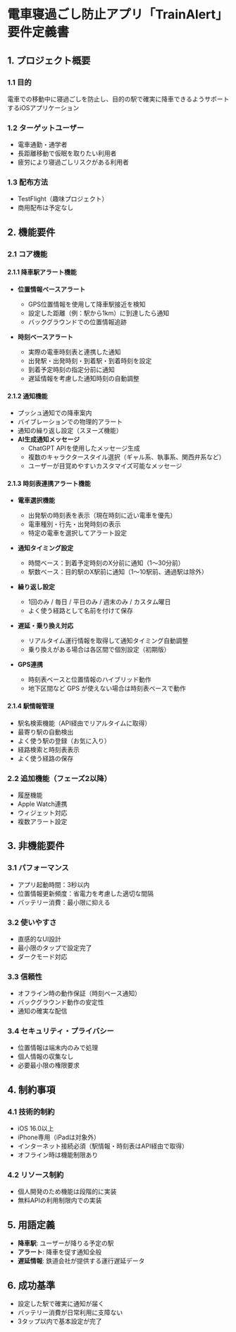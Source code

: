 # 電車寝過ごし防止アプリ「TrainAlert」要件定義書

## 1. プロジェクト概要

### 1.1 目的
電車での移動中に寝過ごしを防止し、目的の駅で確実に降車できるようサポートするiOSアプリケーション

### 1.2 ターゲットユーザー
- 電車通勤・通学者
- 長距離移動で仮眠を取りたい利用者
- 疲労により寝過ごしリスクがある利用者

### 1.3 配布方法
- TestFlight（趣味プロジェクト）
- 商用配布は予定なし

## 2. 機能要件

### 2.1 コア機能

#### 2.1.1 降車駅アラート機能
- **位置情報ベースアラート**
  - GPS位置情報を使用して降車駅接近を検知
  - 設定した距離（例：駅から1km）に到達したら通知
  - バックグラウンドでの位置情報追跡

- **時刻ベースアラート**
  - 実際の電車時刻表と連携した通知
  - 出発駅・出発時刻・到着駅・到着時刻を設定
  - 到着予定時刻の指定分前に通知
  - 遅延情報を考慮した通知時刻の自動調整

#### 2.1.2 通知機能
- プッシュ通知での降車案内
- バイブレーションでの物理的アラート
- 通知の繰り返し設定（スヌーズ機能）
- **AI生成通知メッセージ**
  - ChatGPT APIを使用したメッセージ生成
  - 複数のキャラクタースタイル選択（ギャル系、執事系、関西弁系など）
  - ユーザーが目覚めやすいカスタマイズ可能なメッセージ

#### 2.1.3 時刻表連携アラート機能
- **電車選択機能**
  - 出発駅の時刻表を表示（現在時刻に近い電車を優先）
  - 電車種別・行先・出発時刻の表示
  - 特定の電車を選択してアラート設定

- **通知タイミング設定**
  - 時間ベース：到着予定時刻のX分前に通知（1〜30分前）
  - 駅数ベース：目的駅のX駅前に通知（1〜10駅前、通過駅は除外）

- **繰り返し設定**
  - 1回のみ / 毎日 / 平日のみ / 週末のみ / カスタム曜日
  - よく使う経路として名前を付けて保存

- **遅延・乗り換え対応**
  - リアルタイム運行情報を取得して通知タイミング自動調整
  - 乗り換えがある場合は各区間で個別設定（初期版）

- **GPS連携**
  - 時刻表ベースと位置情報のハイブリッド動作
  - 地下区間など GPS が使えない場合は時刻表ベースで動作

#### 2.1.4 駅情報管理
- 駅名検索機能（API経由でリアルタイムに取得）
- 最寄り駅の自動検出
- よく使う駅の登録（お気に入り）
- 経路検索と時刻表表示
- よく使う経路の保存

### 2.2 追加機能（フェーズ2以降）
- 履歴機能
- Apple Watch連携
- ウィジェット対応
- 複数アラート設定

## 3. 非機能要件

### 3.1 パフォーマンス
- アプリ起動時間：3秒以内
- 位置情報更新頻度：省電力を考慮した適切な間隔
- バッテリー消費：最小限に抑える

### 3.2 使いやすさ
- 直感的なUI設計
- 最小限のタップで設定完了
- ダークモード対応

### 3.3 信頼性
- オフライン時の動作保証（時刻ベース通知）
- バックグラウンド動作の安定性
- 通知の確実な配信

### 3.4 セキュリティ・プライバシー
- 位置情報は端末内のみで処理
- 個人情報の収集なし
- 必要最小限の権限要求

## 4. 制約事項

### 4.1 技術的制約
- iOS 16.0以上
- iPhone専用（iPadは対象外）
- インターネット接続必須（駅情報・時刻表はAPI経由で取得）
- オフライン時は機能制限あり

### 4.2 リソース制約
- 個人開発のため機能は段階的に実装
- 無料APIの利用制限内での実装

## 5. 用語定義
- **降車駅**: ユーザーが降りる予定の駅
- **アラート**: 降車を促す通知全般
- **遅延情報**: 鉄道会社が提供する運行遅延データ

## 6. 成功基準
- 設定した駅で確実に通知が届く
- バッテリー消費が日常利用に支障ない
- 3タップ以内で基本設定が完了
